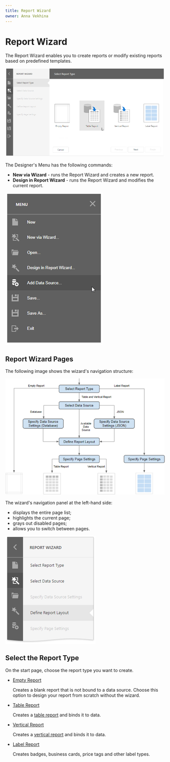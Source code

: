 ```yaml
---
title: Report Wizard
owner: Anna Vekhina
---
```


# Report Wizard 

The Report Wizard enables you to create reports or modify existing reports based on predefined templates.

![](../../../images/eurd-web-report-wizard-table-report.png)

The Designer's Menu has the following commands:

* **New via Wizard** - runs the Report Wizard and creates a new report.
* **Design in Report Wizard** - runs the Report Wizard and modifies the current report. 

![](../../../images/eurd-web-report-wizard-run-in-menu.png)


## Report Wizard Pages

The following image shows the wizard's navigation structure:

![](../../../images/eurd-web-report-wizard-page-structure.png)

The wizard's navigation panel at the left-hand side:

* displays the entire page list;
* highlights the current page;
* grays out disabled pages;
* allows you to switch between pages.

![](../../../images/eurd-web-report-wizard-navigation-panel.png)


## Select the Report Type

On the start page, choose the report type you want to create.

* [Empty Report](report-wizard\empty-report.md)

    Creates a blank report that is not bound to a data source. Choose this option to design your report from scratch without the wizard.

* [Table Report](report-wizard\table-and-vertical-report.md)

    Creates a [table report](../create-popular-reports/create-a-table-report.md) and binds it to data.

* [Vertical Report](report-wizard\table-and-vertical-report.md)

    Creates a [vertical report](../create-popular-reports/create-a-vertical-report.md) and binds it to data.

* [Label Report](report-wizard\label-report.md)

    Creates badges, business cards, price tags and other label types.


